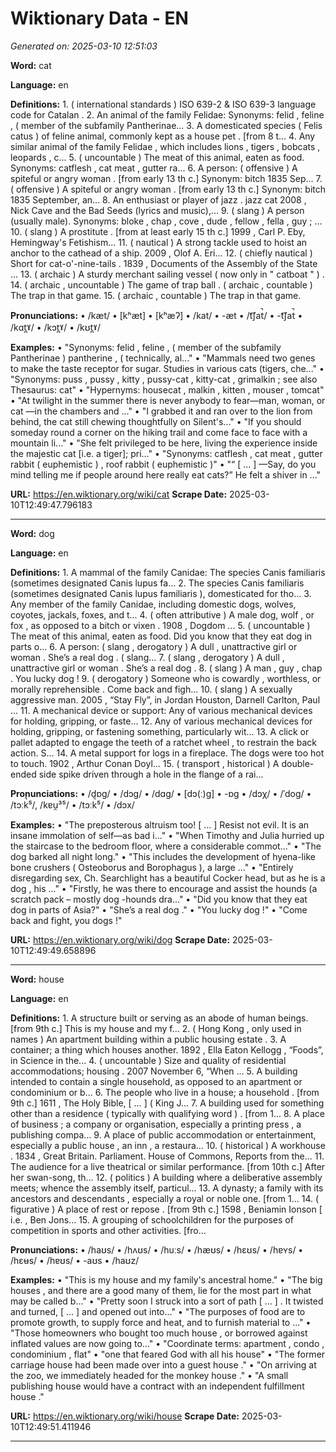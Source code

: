 # Wiktionary Data - EN

*Generated on: 2025-03-10 12:51:03*

**Word:** cat

**Language:** en

**Definitions:**
    1. ( international standards ) ISO 639-2 & ISO 639-3 language code for Catalan .
    2. An animal of the family Felidae: Synonyms: felid , feline , ( member of the subfamily Pantherinae...
    3. A domesticated species ( Felis catus ) of feline animal, commonly kept as a house pet . [from 8 t...
    4. Any similar animal of the family Felidae , which includes lions , tigers , bobcats , leopards , c...
    5. ( uncountable ) The meat of this animal, eaten as food. Synonyms: catflesh , cat meat , gutter ra...
    6. A person: ( offensive ) A spiteful or angry woman . [from early 13 th c.] Synonym: bitch 1835 Sep...
    7. ( offensive ) A spiteful or angry woman . [from early 13 th c.] Synonym: bitch 1835 September, an...
    8. An enthusiast or player of jazz . jazz cat 2008 , Nick Cave and the Bad Seeds (lyrics and music),...
    9. ( slang ) A person (usually male). Synonyms: bloke , chap , cove , dude , fellow , fella , guy ; ...
    10. ( slang ) A prostitute . [from at least early 15 th c.] 1999 , Carl P. Eby, Hemingway's Fetishism...
    11. ( nautical ) A strong tackle used to hoist an anchor to the cathead of a ship. 2009 , Olof A. Eri...
    12. ( chiefly nautical ) Short for cat-o'-nine-tails . 1839 , Documents of the Assembly of the State ...
    13. ( archaic ) A sturdy merchant sailing vessel ( now only in " catboat " ) .
    14. ( archaic , uncountable ) The game of trap ball . ( archaic , countable ) The trap in that game.
    15. ( archaic , countable ) The trap in that game.

**Pronunciations:**
    • /kæt/
    • [kʰæt]
    • [kʰæʔ]
    • /kat/
    • -æt
    • /t͡ʃat̚/
    • -t͡ʃat̚
    • /kɑt̪ˠ/
    • /kɔt̪ˠ/
    • /kʊt̪ˠ/

**Examples:**
    • "Synonyms: felid , feline , ( member of the subfamily Pantherinae ) pantherine , ( technically, al..."
    • "Mammals need two genes to make the taste receptor for sugar. Studies in various cats (tigers, che..."
    • "Synonyms: puss , pussy , kitty , pussy-cat , kitty-cat , grimalkin ; see also Thesaurus: cat"
    • "Hypernyms: housecat , malkin , kitten , mouser , tomcat"
    • "At twilight in the summer there is never anybody to fear—man, woman, or cat —in the chambers and ..."
    • "I grabbed it and ran over to the lion from behind, the cat still chewing thoughtfully on Silent's..."
    • "If you should someday round a corner on the hiking trail and come face to face with a mountain li..."
    • "She felt privileged to be here, living the experience inside the majestic cat [i.e. a tiger]; pri..."
    • "Synonyms: catflesh , cat meat , gutter rabbit ( euphemistic ) , roof rabbit ( euphemistic )"
    • "“ [ … ] —Say, do you mind telling me if people around here really eat cats?” He felt a shiver in ..."

**URL:** https://en.wiktionary.org/wiki/cat
**Scrape Date:** 2025-03-10T12:49:47.796183

---

**Word:** dog

**Language:** en

**Definitions:**
    1. A mammal of the family Canidae: The species Canis familiaris (sometimes designated Canis lupus fa...
    2. The species Canis familiaris (sometimes designated Canis lupus familiaris ), domesticated for tho...
    3. Any member of the family Canidae, including domestic dogs, wolves, coyotes, jackals, foxes, and t...
    4. ( often attributive ) A male dog, wolf , or fox , as opposed to a bitch or vixen . 1908 , Dogdom ...
    5. ( uncountable ) The meat of this animal, eaten as food. Did you know that they eat dog in parts o...
    6. A person: ( slang , derogatory ) A dull , unattractive girl or woman . She’s a real dog . ( slang...
    7. ( slang , derogatory ) A dull , unattractive girl or woman . She’s a real dog .
    8. ( slang ) A man , guy , chap . You lucky dog !
    9. ( derogatory ) Someone who is cowardly , worthless, or morally reprehensible . Come back and figh...
    10. ( slang ) A sexually aggressive man. 2005 , “Stay Fly”, in Jordan Houston, Darnell Carlton, Paul ...
    11. A mechanical device or support: Any of various mechanical devices for holding, gripping, or faste...
    12. Any of various mechanical devices for holding, gripping, or fastening something, particularly wit...
    13. A click or pallet adapted to engage the teeth of a ratchet wheel , to restrain the back action. S...
    14. A metal support for logs in a fireplace. The dogs were too hot to touch. 1902 , Arthur Conan Doyl...
    15. ( transport , historical ) A double-ended side spike driven through a hole in the flange of a rai...

**Pronunciations:**
    • /dɒɡ/
    • /dɔɡ/
    • /dɑɡ/
    • [dɔ(ː)ɡ]
    • -ɒɡ
    • /dɔχ/
    • /ˈdoɡ/
    • /tɔːk̚⁵/, /kɐu̯³⁵/
    • /tɔːk̚⁵/
    • /dɔx/

**Examples:**
    • "The preposterous altruism too! [ … ] Resist not evil. It is an insane immolation of self—as bad i..."
    • "When Timothy and Julia hurried up the staircase to the bedroom floor, where a considerable commot..."
    • "The dog barked all night long."
    • "This includes the development of hyena-like bone crushers ( Osteoborus and Borophagus ), a large ..."
    • "Entirely disregarding sex, Ch. Searchlight has a beautiful Cocker head, but as he is a dog , his ..."
    • "Firstly, he was there to encourage and assist the hounds (a scratch pack – mostly dog -hounds dra..."
    • "Did you know that they eat dog in parts of Asia?"
    • "She’s a real dog ."
    • "You lucky dog !"
    • "Come back and fight, you dogs !"

**URL:** https://en.wiktionary.org/wiki/dog
**Scrape Date:** 2025-03-10T12:49:49.658896

---

**Word:** house

**Language:** en

**Definitions:**
    1. A structure built or serving as an abode of human beings. [from 9th c.] This is my house and my f...
    2. ( Hong Kong , only used in names ) An apartment building within a public housing estate .
    3. A container; a thing which houses another. 1892 , Ella Eaton Kellogg , “Foods”, in Science in the...
    4. ( uncountable ) Size and quality of residential accommodations; housing . 2007 November 6, “When ...
    5. A building intended to contain a single household, as opposed to an apartment or condominium or b...
    6. The people who live in a house; a household . [from 9th c.] 1611 , The Holy Bible, [ … ] ( King J...
    7. A building used for something other than a residence ( typically with qualifying word ) . [from 1...
    8. A place of business ; a company or organisation, especially a printing press , a publishing compa...
    9. A place of public accommodation or entertainment, especially a public house , an inn , a restaura...
    10. ( historical ) A workhouse . 1834 , Great Britain. Parliament. House of Commons, Reports from the...
    11. The audience for a live theatrical or similar performance. [from 10th c.] After her swan-song, th...
    12. ( politics ) A building where a deliberative assembly meets; whence the assembly itself, particul...
    13. A dynasty; a family with its ancestors and descendants , especially a royal or noble one. [from 1...
    14. ( figurative ) A place of rest or repose . [from 9th c.] 1598 , Beniamin Ionson [ i.e. , Ben Jons...
    15. A grouping of schoolchildren for the purposes of competition in sports and other activities. [fro...

**Pronunciations:**
    • /haʊs/
    • /hʌʊs/
    • /huːs/
    • /hæʊs/
    • /hɛʊs/
    • /hɐʏs/
    • /hɛʉs/
    • /hɐʊs/
    • -aʊs
    • /haʊz/

**Examples:**
    • "This is my house and my family's ancestral home."
    • "The big houses , and there are a good many of them, lie for the most part in what may be called b..."
    • "Pretty soon I struck into a sort of path [ … ] . It twisted and turned, [ … ] and opened out into..."
    • "The purposes of food are to promote growth, to supply force and heat, and to furnish material to ..."
    • "Those homeowners who bought too much house , or borrowed against inflated values are now going to..."
    • "Coordinate terms: apartment , condo , condominium , flat"
    • "one that feared God with all his house"
    • "The former carriage house had been made over into a guest house ."
    • "On arriving at the zoo, we immediately headed for the monkey house ."
    • "A small publishing house would have a contract with an independent fulfillment house ."

**URL:** https://en.wiktionary.org/wiki/house
**Scrape Date:** 2025-03-10T12:49:51.411946

---

